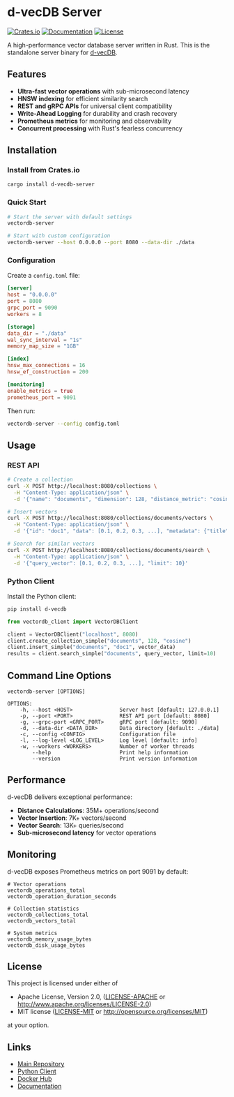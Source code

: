 # d-vecDB Server

[![Crates.io](https://img.shields.io/crates/v/d-vecdb-server.svg)](https://crates.io/crates/d-vecdb-server)
[![Documentation](https://docs.rs/d-vecdb-server/badge.svg)](https://docs.rs/d-vecdb-server)
[![License](https://img.shields.io/badge/license-MIT%2FApache--2.0-blue.svg)](https://github.com/rdmurugan/d-vecDB#license)

A high-performance vector database server written in Rust. This is the standalone server binary for [d-vecDB](https://github.com/rdmurugan/d-vecDB).

## Features

- **Ultra-fast vector operations** with sub-microsecond latency
- **HNSW indexing** for efficient similarity search
- **REST and gRPC APIs** for universal client compatibility
- **Write-Ahead Logging** for durability and crash recovery
- **Prometheus metrics** for monitoring and observability
- **Concurrent processing** with Rust's fearless concurrency

## Installation

### Install from Crates.io

```bash
cargo install d-vecdb-server
```

### Quick Start

```bash
# Start the server with default settings
vectordb-server

# Start with custom configuration
vectordb-server --host 0.0.0.0 --port 8080 --data-dir ./data
```

### Configuration

Create a `config.toml` file:

```toml
[server]
host = "0.0.0.0"
port = 8080
grpc_port = 9090
workers = 8

[storage]
data_dir = "./data"
wal_sync_interval = "1s"
memory_map_size = "1GB"

[index]
hnsw_max_connections = 16
hnsw_ef_construction = 200

[monitoring]
enable_metrics = true
prometheus_port = 9091
```

Then run:
```bash
vectordb-server --config config.toml
```

## Usage

### REST API

```bash
# Create a collection
curl -X POST http://localhost:8080/collections \
  -H "Content-Type: application/json" \
  -d '{"name": "documents", "dimension": 128, "distance_metric": "cosine"}'

# Insert vectors
curl -X POST http://localhost:8080/collections/documents/vectors \
  -H "Content-Type: application/json" \
  -d '{"id": "doc1", "data": [0.1, 0.2, 0.3, ...], "metadata": {"title": "Example"}}'

# Search for similar vectors
curl -X POST http://localhost:8080/collections/documents/search \
  -H "Content-Type: application/json" \
  -d '{"query_vector": [0.1, 0.2, 0.3, ...], "limit": 10}'
```

### Python Client

Install the Python client:
```bash
pip install d-vecdb
```

```python
from vectordb_client import VectorDBClient

client = VectorDBClient("localhost", 8080)
client.create_collection_simple("documents", 128, "cosine")
client.insert_simple("documents", "doc1", vector_data)
results = client.search_simple("documents", query_vector, limit=10)
```

## Command Line Options

```
vectordb-server [OPTIONS]

OPTIONS:
    -h, --host <HOST>               Server host [default: 127.0.0.1]
    -p, --port <PORT>               REST API port [default: 8080]
    -g, --grpc-port <GRPC_PORT>     gRPC port [default: 9090]
    -d, --data-dir <DATA_DIR>       Data directory [default: ./data]
    -c, --config <CONFIG>           Configuration file
    -l, --log-level <LOG_LEVEL>     Log level [default: info]
    -w, --workers <WORKERS>         Number of worker threads
        --help                      Print help information
        --version                   Print version information
```

## Performance

d-vecDB delivers exceptional performance:

- **Distance Calculations**: 35M+ operations/second
- **Vector Insertion**: 7K+ vectors/second  
- **Vector Search**: 13K+ queries/second
- **Sub-microsecond latency** for vector operations

## Monitoring

d-vecDB exposes Prometheus metrics on port 9091 by default:

```
# Vector operations
vectordb_operations_total
vectordb_operation_duration_seconds

# Collection statistics  
vectordb_collections_total
vectordb_vectors_total

# System metrics
vectordb_memory_usage_bytes
vectordb_disk_usage_bytes
```

## License

This project is licensed under either of

- Apache License, Version 2.0, ([LICENSE-APACHE](LICENSE-APACHE) or http://www.apache.org/licenses/LICENSE-2.0)
- MIT license ([LICENSE-MIT](LICENSE-MIT) or http://opensource.org/licenses/MIT)

at your option.

## Links

- [Main Repository](https://github.com/rdmurugan/d-vecDB)
- [Python Client](https://pypi.org/project/d-vecdb/)
- [Docker Hub](https://hub.docker.com/r/rdmurugan/d-vecdb)
- [Documentation](https://github.com/rdmurugan/d-vecDB#readme)